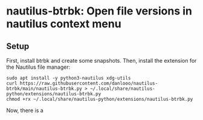 # nautilus-btrbk: Open file versions in nautilus context menu

## Setup

First, install btrbk and create some snapshots.
Then, install the extension for the Nautilus file manager:

```
sudo apt install -y python3-nautilus xdg-utils
curl https://raw.githubusercontent.com/danlooo/nautilus-btrbk/main/nautilus-btrbk.py > ~/.local/share/nautilus-python/extensions/nautilus-btrbk.py
chmod +rx ~/.local/share/nautilus-python/extensions/nautilus-btrbk.py
```
Now, there is a 
